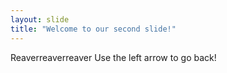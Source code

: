 ```yaml
---
layout: slide
title: "Welcome to our second slide!"
---
```

Reaverreaverreaver
Use the left arrow to go back!
